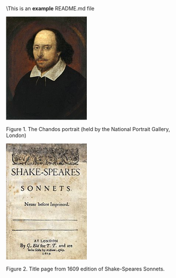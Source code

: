 \This is an **example** README.md file

![fig_shakespeare](figures/shakespeare_portrait.jpg)

Figure 1. The Chandos portrait (held by the National Portrait Gallery, London)

![fig_shakespeare_sonnets](figures/shakespeare_sonnets.jpg)

Figure 2. Title page from 1609 edition of Shake-Speares Sonnets.
